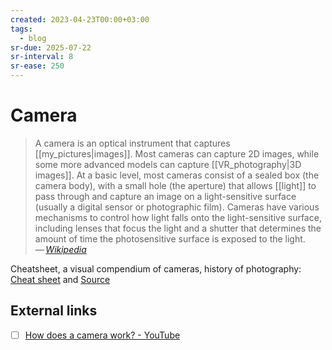 ```yaml
---
created: 2023-04-23T00:00+03:00
tags:
  - blog
sr-due: 2025-07-22
sr-interval: 8
sr-ease: 250
---
```


# Camera

> A camera is an optical instrument that captures [[my_pictures|images]]. Most
> cameras can capture 2D images, while some more advanced models can capture
> [[VR_photography|3D images]]. At a basic level, most cameras consist of a
> sealed box (the camera body), with a small hole (the aperture) that allows
> [[light]] to pass through and capture an image on a light-sensitive surface
> (usually a digital sensor or photographic film). Cameras have various
> mechanisms to control how light falls onto the light-sensitive surface,
> including lenses that focus the light and a shutter that determines the amount
> of time the photosensitive surface is exposed to the light.\
> — <cite>[Wikipedia](https://en.wikipedia.org/wiki/Camera)</cite>

Cheatsheet, a visual compendium of cameras, history of photography:
[Cheat sheet](img/A_Visual_Compendium_of_Cameras.webp) and
[Source](https://popchart.co/products/a-visual-compendium-of-cameras)

## External links

- [ ] [How does a camera work? - YouTube](https://www.youtube.com/watch?v=B7Dopv6kzJA)
